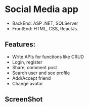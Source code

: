 # Social Media app
   - BackEnd: ASP .NET, SQLServer
   - FrontEnd: HTML, CSS, ReactJs.
## Features:
- Write APIs for functions like CRUD
- Login, register
- Share, comment post
- Search user and see profile
- Add/Accept friend
- Change avatar

## ScreenShot
